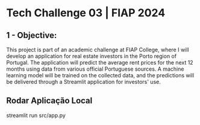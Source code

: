 # Tech Challenge 03 | FIAP 2024

## 1 - Objective: 

This project is part of an academic challenge at FIAP College, where I will develop an application for real estate investors in the Porto region of Portugal. The application will predict the average rent prices for the next 12 months using data from various official Portuguese sources. A machine learning model will be trained on the collected data, and the predictions will be delivered through a Streamlit application for investors' use.


## Rodar Aplicação Local

streamlit run src/app.py